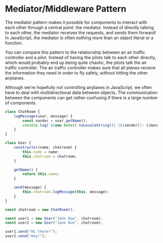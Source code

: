 # Mediator/Middleware Pattern

The mediator pattern makes it possible for components to interact with each other through a central point: the mediator. Instead of directly talking to each other, the mediator receives the requests, and sends them forward! In JavaScript, the mediator is often nothing more than an object literal or a function.

You can compare this pattern to the relationship between an air traffic controller and a pilot. Instead of having the pilots talk to each other directly, which would probably end up being quite chaotic, the pilots talk the air traffic controller. The air traffic controller makes sure that all planes receive the information they need in order to fly safely, without hitting the other airplanes.

Although we're hopefully not controlling airplanes in JavaScript, we often have to deal with multidirectional data between objects. The communication between the components can get rather confusing if there is a large number of components.

```js
class ChatRoom {
    logMessage(user, message) {
        const sender = user.getName();
        console.log(`${new Date().toLocaleString()} [${sender}]: ${message}`);
    }
}

class User {
    constructor(name, chatroom) {
        this.name = name;
        this.chatroom = chatroom;
    }

    getName() {
        return this.name;
    }

    send(message) {
        this.chatroom.logMessage(this, message);
    }
}

const chatroom = new ChatRoom();

const user1 = new User("John Doe", chatroom);
const user2 = new User("Jane Doe", chatroom);

user1.send("Hi there!");
user2.send("Hey!");
```